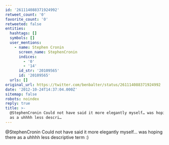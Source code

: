 ```yaml
---
id: '261114088371924992'
retweet_count: '0'
favorite_count: '0'
retweeted: false
entities:
  hashtags: []
  symbols: []
  user_mentions:
    - name: Stephen Cronin
      screen_name: StephenCronin
      indices:
        - '0'
        - '14'
      id_str: '20109565'
      id: '20109565'
  urls: []
original_url: https://twitter.com/benbalter/status/261114088371924992
date: '2012-10-24T14:37:04.000Z'
sitemap: false
robots: noindex
reply: true
title: >-
  @StephenCronin Could not have said it more elegantly myself… was hoping there
  as a uhhhh less descri…
---
```


@StephenCronin Could not have said it more elegantly myself… was hoping there as a uhhhh less descriptive term :)